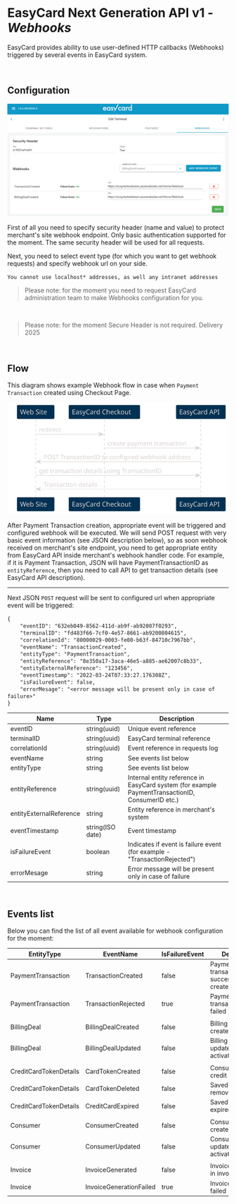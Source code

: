 EasyCard Next Generation API v1 - _Webhooks_
=================================================================

EasyCard provides ability to use user-defined HTTP callbacks (Webhooks) triggered by several events in EasyCard system.

<br/>

Configuration
-----------------------------------------------------------------
![Webhooks Configuration](images/WebhooksConfiguration.PNG) 

First of all you need to specify security header (name and value) to protect merchant's site webhook endpoint. Only basic authentication supported for the moment. The same security header will be used for all requests.

Next, you need to select event type (for which you want to get webhook requests) and specify webhook url on your side.


```
You cannot use localhost* addresses, as well any intranet addresses
```

> Please note: for the moment you need to request EasyCard administration team to make Webhooks configuration for you.

<br/>

> Please note: for the moment Secure Header is not required. Delivery 2025

<br/>


Flow
-----------------------------------------------------------------

<!-- ![Webhooks Sequence Diagram](http://www.plantuml.com/plantuml/proxy?cache=no&src=https://github.com/HaddasEC/ECNG/raw/main/images/WebhooksSequenceDiagram.iuml) -->

This diagram shows example Webhook flow in case when `Payment Transaction` created using Checkout Page.

![Webhooks Sequence Diagram](images/WebhooksSequenceDiagram.svg) 

After Payment Transaction creation, appropriate event will be triggered and configured webhook will be executed. We will send POST request with very basic event information (see JSON description below), so as soon webhook received on merchant's site endpoint, you need to get appropriate entity from EasyCard API inside merchant's webhook handler code. For example, if it is Payment Transaction, JSON will have PaymentTransactionID as `entityReference`, then you need to call API to get transaction details (see EasyCard API description).


- - - - - - - - - - - - - - - - - - - - - - - - - - - - - - - - -

Next JSON `POST` request will be sent to configured url when appropriate event will be triggered:

```
{
    "eventID": "632eb049-8562-411d-ab9f-ab92007f0293",
    "terminalID": "fd483f66-7cf0-4e57-8661-ab9200804615",
    "correlationId": "80000029-0003-fe00-b63f-84710c7967bb",
    "eventName": "TransactionCreated",
    "entityType": "PaymentTransaction",
    "entityReference": "8e350a17-3aca-46e5-a885-ae62007c8b33",
    "entityExternalReference": "123456",
    "eventTimestamp": "2022-03-24T07:33:27.176308Z",
    "isFailureEvent": false,
    "errorMesage": "<error message will be present only in case of failure>"
}
```

|Name|Type|Description|
|---|---|---|
|eventID|string(uuid)|Unique event reference|
|terminalID|string(uuid)|EasyCard terminal reference|
|correlationId|string(uuid)|Event reference in requests log|
|eventName|string|See events list below|
|entityType|string|See events list below|
|entityReference|string(uuid)|Internal entity reference in EasyCard system (for example PaymentTransactionID, ConsumerID etc.)|
|entityExternalReference|string|Entity reference in merchant's system|
|eventTimestamp|string(ISO date)|Event timestamp|
|isFailureEvent|boolean|Indicates if event is failure event (for example - "TransactionRejected")|
|errorMesage|string|Error message will be present only in case of failure|


<br/>

Events list
-----------------------------------------------------------------

Below you can find the list of all event available for webhook configuration for the moment:

|EntityType|EventName|IsFailureEvent|Description|
|---|---|---|---|
|PaymentTransaction|TransactionCreated|false|Payment transaction successfully created|
|PaymentTransaction|TransactionRejected|true|Payment transaction creation failed|
|||||
|BillingDeal|BillingDealCreated|false|Billing schedule created|
|BillingDeal|BillingDealUpdated|false|Billing schedule updated (including activate/deactivate)|
|||||
|CreditCardTokenDetails|CardTokenCreated|false|Consumer saved credit card|
|CreditCardTokenDetails|CardTokenDeleted|false|Saved credit card removed|
|CreditCardTokenDetails|CreditCardExpired|false|Saved credit card expired|
|||||
|Consumer|ConsumerCreated|false|Consumer record created|
|Consumer|ConsumerUpdated|false|Consumer record updated (including activate/deactivate)|
|||||
|Invoice|InvoiceGenerated|false|Invoice generated in invoicing system|
|Invoice|InvoiceGenerationFailed|true|Invoice generation failed|




